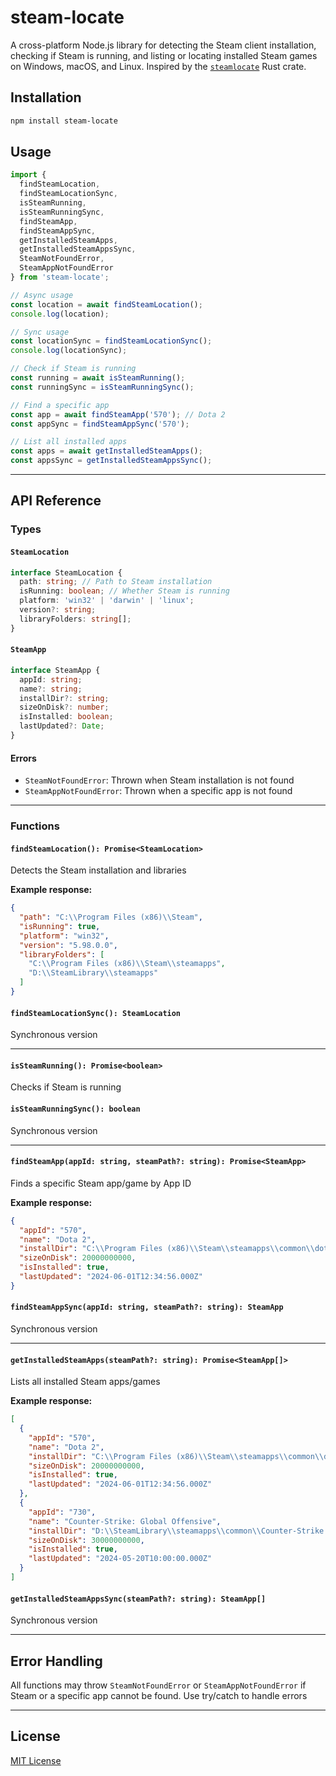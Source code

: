 # steam-locate

A cross-platform Node.js library for detecting the Steam client installation, checking if Steam is running, and listing or locating installed Steam games on Windows, macOS, and Linux. Inspired by the [`steamlocate`](https://crates.io/crates/steamlocate) Rust crate.

## Installation

```sh
npm install steam-locate
```

## Usage

```typescript
import {
  findSteamLocation,
  findSteamLocationSync,
  isSteamRunning,
  isSteamRunningSync,
  findSteamApp,
  findSteamAppSync,
  getInstalledSteamApps,
  getInstalledSteamAppsSync,
  SteamNotFoundError,
  SteamAppNotFoundError
} from 'steam-locate';

// Async usage
const location = await findSteamLocation();
console.log(location);

// Sync usage
const locationSync = findSteamLocationSync();
console.log(locationSync);

// Check if Steam is running
const running = await isSteamRunning();
const runningSync = isSteamRunningSync();

// Find a specific app
const app = await findSteamApp('570'); // Dota 2
const appSync = findSteamAppSync('570');

// List all installed apps
const apps = await getInstalledSteamApps();
const appsSync = getInstalledSteamAppsSync();
```

---

## API Reference

### Types

#### `SteamLocation`
```typescript
interface SteamLocation {
  path: string; // Path to Steam installation
  isRunning: boolean; // Whether Steam is running
  platform: 'win32' | 'darwin' | 'linux';
  version?: string;
  libraryFolders: string[];
}
```

#### `SteamApp`
```typescript
interface SteamApp {
  appId: string;
  name?: string;
  installDir?: string;
  sizeOnDisk?: number;
  isInstalled: boolean;
  lastUpdated?: Date;
}
```

#### Errors
- `SteamNotFoundError`: Thrown when Steam installation is not found
- `SteamAppNotFoundError`: Thrown when a specific app is not found

---

### Functions

#### `findSteamLocation(): Promise<SteamLocation>`
Detects the Steam installation and libraries

**Example response:**
```json
{
  "path": "C:\\Program Files (x86)\\Steam",
  "isRunning": true,
  "platform": "win32",
  "version": "5.98.0.0",
  "libraryFolders": [
    "C:\\Program Files (x86)\\Steam\\steamapps",
    "D:\\SteamLibrary\\steamapps"
  ]
}
```

#### `findSteamLocationSync(): SteamLocation`
Synchronous version

---

#### `isSteamRunning(): Promise<boolean>`
Checks if Steam is running

#### `isSteamRunningSync(): boolean`
Synchronous version

---

#### `findSteamApp(appId: string, steamPath?: string): Promise<SteamApp>`
Finds a specific Steam app/game by App ID

**Example response:**
```json
{
  "appId": "570",
  "name": "Dota 2",
  "installDir": "C:\\Program Files (x86)\\Steam\\steamapps\\common\\dota 2 beta",
  "sizeOnDisk": 20000000000,
  "isInstalled": true,
  "lastUpdated": "2024-06-01T12:34:56.000Z"
}
```

#### `findSteamAppSync(appId: string, steamPath?: string): SteamApp`
Synchronous version

---

#### `getInstalledSteamApps(steamPath?: string): Promise<SteamApp[]>`
Lists all installed Steam apps/games

**Example response:**
```json
[
  {
    "appId": "570",
    "name": "Dota 2",
    "installDir": "C:\\Program Files (x86)\\Steam\\steamapps\\common\\dota 2 beta",
    "sizeOnDisk": 20000000000,
    "isInstalled": true,
    "lastUpdated": "2024-06-01T12:34:56.000Z"
  },
  {
    "appId": "730",
    "name": "Counter-Strike: Global Offensive",
    "installDir": "D:\\SteamLibrary\\steamapps\\common\\Counter-Strike Global Offensive",
    "sizeOnDisk": 30000000000,
    "isInstalled": true,
    "lastUpdated": "2024-05-20T10:00:00.000Z"
  }
]
```

#### `getInstalledSteamAppsSync(steamPath?: string): SteamApp[]`
Synchronous version

---

## Error Handling

All functions may throw `SteamNotFoundError` or `SteamAppNotFoundError` if Steam or a specific app cannot be found. Use try/catch to handle errors

---

## License

[MIT License](LICENSE)
